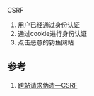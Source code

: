 CSRF
1. 用户已经通过身份认证
2. 通过cookie进行身份认证
3. 点击恶意的钓鱼网站
## 参考
1. [跨站请求伪造—CSRF](https://www.imooc.com/article/296203)